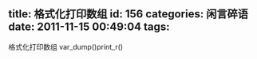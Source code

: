 title: 格式化打印数组
id: 156
categories: 闲言碎语
date: 2011-11-15 00:49:04
tags:
---

格式化打印数组 var_dump()print_r()
